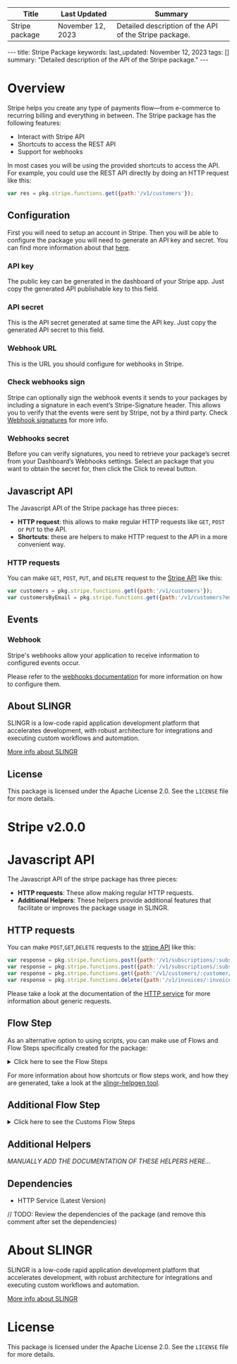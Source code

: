 <table>
    <thead>
    <tr>
        <th>Title</th>
        <th>Last Updated</th>
        <th>Summary</th>
    </tr>
    </thead>
    <tbody>
    <tr>
        <td>Stripe package</td>
        <td>November 12, 2023</td>
        <td>Detailed description of the API of the Stripe package.</td>
    </tr>
    </tbody>
</table>
---
title: Stripe Package
keywords: 
last_updated: November 12, 2023
tags: []
summary: "Detailed description of the API of the Stripe package."
---

# Overview

Stripe helps you create any type of payments flow—from e-commerce to 
recurring billing and everything in between. The Stripe package has the following features:

- Interact with Stripe API
- Shortcuts to access the REST API
- Support for webhooks

In most cases you will be using the provided shortcuts to access the API. For example, you could use the REST API
directly by doing an HTTP request like this:

```js
var res = pkg.stripe.functions.get({path:'/v1/customers'});
```

## Configuration

First you will need to setup an account in Stripe. Then you will be able to configure the package you will
need to generate an API key  and secret. You can find more information about that [here](https://stripe.com/docs/api/authentication).

### API key

The public key can be generated in the dashboard of your Stripe app. Just copy the generated API publishable key to this field.


### API secret

This is the API secret generated at same time the API key. Just copy the generated API secret to this field.


### Webhook URL

This is the URL you should configure for webhooks in Stripe.

### Check webhooks sign

Stripe can optionally sign the webhook events it sends to your packages by including a signature in each event’s
Stripe-Signature header. This allows you to verify that the events were sent by Stripe, not by a third party. Check
[Webhook signatures](https://stripe.com/docs/webhooks/signatures) for more info.

### Webhooks secret

Before you can verify signatures, you need to retrieve your package’s secret from your Dashboard’s Webhooks settings.
Select an package that you want to obtain the secret for, then click the Click to reveal button.

## Javascript API

The Javascript API of the Stripe package has three pieces:

- **HTTP request**: this allows to make regular HTTP requests like `GET`, `POST` or `PUT` to the API.
- **Shortcuts**: these are helpers to make HTTP request to the API in a more convenient way.

### HTTP requests

You can make `GET`, `POST`, `PUT`, and `DELETE` request to the
[Stripe API](https://stripe.com/docs/api) like this:

```js
var customers = pkg.stripe.functions.get({path:'/v1/customers'});
var customersByEmail = pkg.stripe.functions.get({path:'/v1/customers?email=test@example.com'});
```

## Events

### Webhook

Stripe's webhooks allow your application to receive information to configured events occur.

Please refer to the [webhooks documentation](https://stripe.com/docs/webhooks/setup) for more information on how to configure them.

## About SLINGR

SLINGR is a low-code rapid application development platform that accelerates development, with robust architecture for integrations and executing custom workflows and automation.

[More info about SLINGR](https://slingr.io)

## License

This package is licensed under the Apache License 2.0. See the `LICENSE` file for more details.

# Stripe v2.0.0

# Javascript API

The Javascript API of the stripe package has three pieces:

- **HTTP requests**: These allow making regular HTTP requests.
- **Additional Helpers**: These helpers provide additional features that facilitate or improves the package usage in SLINGR.

## HTTP requests
You can make `POST`,`GET`,`DELETE` requests to the [stripe API](API_URL_HERE) like this:
```js
var response = pkg.stripe.functions.post({path:'/v1/subscriptions/:subscription_exposed_id', body: {}});
var response = pkg.stripe.functions.post({path:'/v1/subscriptions/:subscription_exposed_id'});
var response = pkg.stripe.functions.get({path:'/v1/customers/:customer/cash_balance_transactions'});
var response = pkg.stripe.functions.delete({path:'/v1/invoices/:invoice'});
```

Please take a look at the documentation of the [HTTP service](https://github.com/slingr-stack/http-service)
for more information about generic requests.

## Flow Step

As an alternative option to using scripts, you can make use of Flows and Flow Steps specifically created for the package:
<details>
    <summary>Click here to see the Flow Steps</summary>

<br>



### Generic Flow Step

Generic flow step for full use of the entire package and its services.

<h3>Inputs</h3>

<table>
    <thead>
    <tr>
        <th>Label</th>
        <th>Type</th>
        <th>Required</th>
        <th>Default</th>
        <th>Visibility</th>
        <th>Description</th>
    </tr>
    </thead>
    <tbody>
    <tr>
        <td>URL (Method)</td>
        <td>choice</td>
        <td>yes</td>
        <td> - </td>
        <td>Always</td>
        <td>
            This is the http method to be used against the package. <br>
            Possible values are: <br>
            <i><strong>POST,GET,DELETE</strong></i>
        </td>
    </tr>
    <tr>
        <td>URL (Path)</td>
        <td>choice</td>
        <td>yes</td>
        <td> - </td>
        <td>Always</td>
        <td>
            The url to which this package will send the request. This is the exact service to which the http request will be made. <br>
            Possible values are: <br>
            <i><strong>/v1/account_links<br>/v1/accounts<br>/v1/accounts/{account}<br>/v1/accounts/{account}/capabilities/{capability}<br>/v1/accounts/{account}/external_accounts<br>/v1/accounts/{account}/external_accounts/{id}<br>/v1/accounts/{account}/login_links<br>/v1/accounts/{account}/reject<br>/v1/application_fees/{id}/refund<br>/v1/application_fees/{id}/refunds<br>/v1/application_fees/{fee}/refunds/{id}<br>/v1/charges<br>/v1/charges/{charge}<br>/v1/charges/{charge}/capture<br>/v1/checkout/sessions<br>/v1/checkout/sessions/{session}/expire<br>/v1/coupons<br>/v1/coupons/{coupon}<br>/v1/credit_notes<br>/v1/credit_notes/{id}<br>/v1/credit_notes/{id}/void<br>/v1/customers/{customer}/balance_transactions<br>/v1/customers/{customer}/balance_transactions/{transaction}<br>/v1/customers/{customer}/cash_balance<br>/v1/billing_portal/configurations<br>/v1/billing_portal/configurations/{configuration}<br>/v1/billing_portal/sessions<br>/v1/customers/{customer}/tax_ids<br>/v1/customers<br>/v1/customers/{customer}<br>/v1/disputes/{dispute}<br>/v1/disputes/{dispute}/close<br>/v1/file_links<br>/v1/file_links/{link}<br>https://files.stripe.com/v1/files<br>/v1/financial_connections/accounts/{account}/disconnect<br>/v1/financial_connections/accounts/{account}/refresh<br>/v1/financial_connections/sessions<br>/v1/identity/verification_sessions<br>/v1/identity/verification_sessions/{session}<br>/v1/identity/verification_sessions/{session}/cancel<br>/v1/identity/verification_sessions/{session}/redact<br>/v1/invoiceitems<br>/v1/invoiceitems/{invoiceitem}<br>/v1/invoices<br>/v1/invoices/{invoice}<br>/v1/invoices/{invoice}/finalize<br>/v1/invoices/{invoice}/mark_uncollectible<br>/v1/invoices/{invoice}/pay<br>/v1/invoices/{invoice}/send<br>/v1/invoices/{invoice}/void<br>/v1/issuing/authorizations/{authorization}<br>/v1/issuing/authorizations/{authorization}/approve<br>/v1/issuing/authorizations/{authorization}/decline<br>/v1/issuing/cardholders<br>/v1/issuing/cardholders/{cardholder}<br>/v1/issuing/cards<br>/v1/issuing/cards/{card}<br>/v1/test_helpers/issuing/cards/{card}/shipping/fail<br>/v1/test_helpers/issuing/cards/{card}/shipping/return<br>/v1/test_helpers/issuing/cards/{card}/shipping/ship<br>/v1/issuing/disputes<br>/v1/issuing/disputes/{dispute}<br>/v1/issuing/disputes/{dispute}/submit<br>/v1/issuing/transactions/{transaction}<br>/v1/payment_intents<br>/v1/payment_intents/{intent}<br>/v1/payment_intents/{intent}/apply_customer_balance<br>/v1/payment_intents/{intent}/cancel<br>/v1/payment_intents/{intent}/capture<br>/v1/payment_intents/{intent}/confirm<br>/v1/payment_intents/{intent}/increment_authorization<br>/v1/payment_intents/{intent}/verify_microdeposits<br>/v1/payment_links<br>/v1/payment_links/{payment_link}<br>/v1/payment_methods<br>/v1/payment_methods/{payment_method}<br>/v1/payment_methods/{payment_method}/attach<br>/v1/payment_methods/{payment_method}/detach<br>/v1/payouts<br>/v1/payouts/{payout}<br>/v1/payouts/{payout}/cancel<br>/v1/payouts/{payout}/reverse<br>/v1/accounts/{account}/persons<br>/v1/accounts/{account}/persons/{person}<br>/v1/prices<br>/v1/prices/{price}<br>/v1/products<br>/v1/products/{id}<br>/v1/promotion_codes<br>/v1/promotion_codes/{promotion_code}<br>/v1/quotes<br>/v1/quotes/{quote}<br>/v1/quotes/{quote}/accept<br>/v1/quotes/{quote}/cancel<br>/v1/quotes/{quote}/finalize<br>/v1/reviews/{review}/approve<br>/v1/radar/value_lists<br>/v1/radar/value_lists/{value_list}<br>/v1/radar/value_list_items<br>/v1/refunds<br>/v1/refunds/{refund}<br>/v1/reporting/report_runs<br>/v1/apps/secrets<br>/v1/apps/secrets/delete<br>/v1/setup_intents<br>/v1/setup_intents/{intent}<br>/v1/setup_intents/{intent}/cancel<br>/v1/setup_intents/{intent}/confirm<br>/v1/setup_intents/{intent}/verify_microdeposits<br>/v1/shipping_rates<br>/v1/shipping_rates/{shipping_rate_token}<br>/v1/skus<br>/v1/skus/{id}<br>/v1/customers/{customer}/sources<br>/v1/customers/{customer}/sources/{id}<br>/v1/customers/{customer}/sources/{id}/verify<br>/v1/sources<br>/v1/sources/{source}<br>/v1/subscription_items<br>/v1/subscription_items/{item}<br>/v1/subscription_items/{subscription_item}/usage_records<br>/v1/subscription_schedules<br>/v1/subscription_schedules/{schedule}<br>/v1/subscription_schedules/{schedule}/cancel<br>/v1/subscription_schedules/{schedule}/release<br>/v1/subscriptions<br>/v1/subscriptions/{subscription_exposed_id}<br>/v1/tax_rates<br>/v1/tax_rates/{tax_rate}<br>/v1/terminal/configurations<br>/v1/terminal/configurations/{configuration}<br>/v1/terminal/connection_tokens<br>/v1/terminal/locations<br>/v1/terminal/locations/{location}<br>/v1/terminal/readers<br>/v1/terminal/readers/{reader}<br>/v1/terminal/readers/{reader}/cancel_action<br>/v1/terminal/readers/{reader}/process_payment_intent<br>/v1/terminal/readers/{reader}/process_setup_intent<br>/v1/terminal/readers/{reader}/set_reader_display<br>/v1/test_helpers/terminal/readers/{reader}/present_payment_method<br>/v1/test_helpers/test_clocks<br>/v1/test_helpers/test_clocks/{test_clock}/advance<br>/v1/tokens<br>/v1/topups<br>/v1/topups/{topup}<br>/v1/topups/{topup}/cancel<br>/v1/transfers/{id}/reversals<br>/v1/transfers/{transfer}/reversals/{id}<br>/v1/transfers<br>/v1/transfers/{transfer}<br>/v1/treasury/credit_reversals<br>/v1/treasury/debit_reversals<br>/v1/treasury/financial_accounts/{financial_account}/features<br>/v1/treasury/financial_accounts<br>/v1/treasury/financial_accounts/{financial_account}<br>/v1/test_helpers/treasury/inbound_transfers/{id}/fail<br>/v1/test_helpers/treasury/inbound_transfers/{id}/succeed<br>/v1/treasury/inbound_transfers<br>/v1/treasury/inbound_transfers/{inbound_transfer}/cancel<br>/v1/test_helpers/treasury/outbound_payments/{id}/fail<br>/v1/test_helpers/treasury/outbound_payments/{id}/post<br>/v1/test_helpers/treasury/outbound_payments/{id}/return<br>/v1/treasury/outbound_payments<br>/v1/treasury/outbound_payments/{id}/cancel<br>/v1/test_helpers/treasury/outbound_transfers/{outbound_transfer}/fail<br>/v1/test_helpers/treasury/outbound_transfers/{outbound_transfer}/post<br>/v1/test_helpers/treasury/outbound_transfers/{outbound_transfer}/return<br>/v1/treasury/outbound_transfers<br>/v1/treasury/outbound_transfers/{outbound_transfer}/cancel<br>/v1/test_helpers/treasury/received_credits<br>/v1/test_helpers/treasury/received_debits<br>/v1/webhook_endpoints<br>/v1/webhook_endpoints/{webhook_endpoint}<br>/v1/accounts<br>/v1/accounts/{account}<br>/v1/accounts/{account}/capabilities<br>/v1/accounts/{account}/capabilities/{capability}<br>/v1/accounts/{account}/external_accounts<br>/v1/accounts/{account}/external_accounts/{id}<br>/v1/application_fees/{id}/refunds<br>/v1/application_fees/{fee}/refunds/{id}<br>/v1/application_fees<br>/v1/application_fees/{id}<br>/v1/balance<br>/v1/balance_transactions<br>/v1/balance_transactions/{id}<br>/v1/charges<br>/v1/charges/{charge}<br>/v1/charges/search<br>/v1/checkout/sessions<br>/v1/checkout/sessions/{session}<br>/v1/checkout/sessions/{session}/line_items<br>/v1/country_specs<br>/v1/country_specs/{country}<br>/v1/coupons<br>/v1/coupons/{coupon}<br>/v1/credit_notes<br>/v1/credit_notes/{id}<br>/v1/credit_notes/preview<br>/v1/credit_notes/preview/lines<br>/v1/credit_notes/{credit_note}/lines<br>/v1/customers/{customer}/balance_transactions<br>/v1/customers/{customer}/balance_transactions/{transaction}<br>/v1/customers/{customer}/cash_balance<br>/v1/customers/{customer}/cash_balance_transactions<br>/v1/customers/{customer}/cash_balance_transactions/{transaction}<br>/v1/billing_portal/configurations<br>/v1/billing_portal/configurations/{configuration}<br>/v1/customers/{customer}/tax_ids<br>/v1/customers/{customer}/tax_ids/{id}<br>/v1/customers<br>/v1/customers/{customer}<br>/v1/customers/search<br>/v1/customers/{customer}/payment_methods/{payment_method}<br>/v1/customers/{customer}/payment_methods<br>/v1/disputes<br>/v1/disputes/{dispute}<br>/v1/events<br>/v1/events/{id}<br>/v1/exchange_rates<br>/v1/exchange_rates/{rate_id}<br>/v1/file_links<br>/v1/file_links/{link}<br>/v1/files<br>/v1/files/{file}<br>/v1/financial_connections/accounts<br>/v1/financial_connections/accounts/{account}<br>/v1/financial_connections/sessions/{session}<br>/v1/identity/verification_reports<br>/v1/identity/verification_reports/{report}<br>/v1/identity/verification_sessions<br>/v1/identity/verification_sessions/{session}<br>/v1/invoiceitems<br>/v1/invoiceitems/{invoiceitem}<br>/v1/invoices<br>/v1/invoices/{invoice}<br>/v1/invoices/search<br>/v1/invoices/upcoming<br>/v1/invoices/upcoming/lines<br>/v1/invoices/{invoice}/lines<br>/v1/issuing/authorizations<br>/v1/issuing/authorizations/{authorization}<br>/v1/issuing/cardholders<br>/v1/issuing/cardholders/{cardholder}<br>/v1/issuing/cards<br>/v1/issuing/cards/{card}<br>/v1/issuing/disputes<br>/v1/issuing/disputes/{dispute}<br>/v1/issuing/transactions<br>/v1/issuing/transactions/{transaction}<br>/v1/mandates/{mandate}<br>/v1/payment_intents<br>/v1/payment_intents/{intent}<br>/v1/payment_intents/search<br>/v1/payment_links<br>/v1/payment_links/{payment_link}<br>/v1/payment_links/{payment_link}/line_items<br>/v1/payment_methods<br>/v1/payment_methods/{payment_method}<br>/v1/payouts<br>/v1/payouts/{payout}<br>/v1/accounts/{account}/persons<br>/v1/accounts/{account}/persons/{person}<br>/v1/prices<br>/v1/prices/{price}<br>/v1/prices/search<br>/v1/products<br>/v1/products/{id}<br>/v1/products/search<br>/v1/promotion_codes<br>/v1/promotion_codes/{promotion_code}<br>/v1/quotes/{quote}/computed_upfront_line_items<br>/v1/quotes/{quote}/line_items<br>/v1/quotes<br>/v1/quotes/{quote}<br>/v1/quotes/{quote}/pdf<br>/v1/radar/early_fraud_warnings<br>/v1/radar/early_fraud_warnings/{early_fraud_warning}<br>/v1/reviews<br>/v1/reviews/{review}<br>/v1/radar/value_lists<br>/v1/radar/value_lists/{value_list}<br>/v1/radar/value_list_items<br>/v1/radar/value_list_items/{item}<br>/v1/refunds<br>/v1/refunds/{refund}<br>/v1/reporting/report_runs<br>/v1/reporting/report_runs/{report_run}<br>/v1/reporting/report_types<br>/v1/reporting/report_types/{report_type}<br>/v1/apps/secrets<br>/v1/apps/secrets/find<br>/v1/setup_attempts<br>/v1/setup_intents<br>/v1/setup_intents/{intent}<br>/v1/shipping_rates<br>/v1/shipping_rates/{shipping_rate_token}<br>/v1/sigma/scheduled_query_runs<br>/v1/sigma/scheduled_query_runs/{scheduled_query_run}<br>/v1/skus<br>/v1/skus/{id}<br>/v1/customers/{customer}/sources<br>/v1/customers/{customer}/sources/{id}<br>/v1/sources/{source}<br>/v1/subscription_items<br>/v1/subscription_items/{item}<br>/v1/subscription_items/{subscription_item}/usage_record_summaries<br>/v1/subscription_schedules<br>/v1/subscription_schedules/{schedule}<br>/v1/subscriptions<br>/v1/subscriptions/{subscription_exposed_id}<br>/v1/subscriptions/search<br>/v1/tax_rates<br>/v1/tax_rates/{tax_rate}<br>/v1/terminal/configurations<br>/v1/terminal/configurations/{configuration}<br>/v1/terminal/locations<br>/v1/terminal/locations/{location}<br>/v1/terminal/readers<br>/v1/terminal/readers/{reader}<br>/v1/test_helpers/test_clocks<br>/v1/test_helpers/test_clocks/{test_clock}<br>/v1/tokens/{token}<br>/v1/topups<br>/v1/topups/{topup}<br>/v1/transfers/{id}/reversals<br>/v1/transfers/{transfer}/reversals/{id}<br>/v1/transfers<br>/v1/transfers/{transfer}<br>/v1/treasury/credit_reversals<br>/v1/treasury/credit_reversals/{credit_reversal}<br>/v1/treasury/debit_reversals<br>/v1/treasury/debit_reversals/{debit_reversal}<br>/v1/treasury/financial_accounts/{financial_account}/features<br>/v1/treasury/financial_accounts<br>/v1/treasury/financial_accounts/{financial_account}<br>/v1/treasury/inbound_transfers<br>/v1/treasury/inbound_transfers/{id}<br>/v1/treasury/outbound_payments<br>/v1/treasury/outbound_payments/{id}<br>/v1/treasury/outbound_transfers<br>/v1/treasury/outbound_transfers/{outbound_transfer}<br>/v1/treasury/received_credits<br>/v1/treasury/received_credits/{id}<br>/v1/treasury/received_debits<br>/v1/treasury/received_debits/{id}<br>/v1/treasury/transaction_entries<br>/v1/treasury/transaction_entries/{id}<br>/v1/treasury/transactions<br>/v1/treasury/transactions/{id}<br>/v1/webhook_endpoints<br>/v1/webhook_endpoints/{webhook_endpoint}<br>/v1/accounts/{account}<br>/v1/accounts/{account}/external_accounts/{id}<br>/v1/coupons/{coupon}<br>/v1/customers/{customer}/tax_ids/{id}<br>/v1/customers/{customer}<br>/v1/customers/{customer}/discount<br>/v1/invoiceitems/{invoiceitem}<br>/v1/invoices/{invoice}<br>/v1/accounts/{account}/persons/{person}<br>/v1/products/{id}<br>/v1/radar/value_lists/{value_list}<br>/v1/radar/value_list_items/{item}<br>/v1/skus/{id}<br>/v1/customers/{customer}/sources/{id}<br>/v1/subscription_items/{item}<br>/v1/subscriptions/{subscription_exposed_id}<br>/v1/subscriptions/{subscription_exposed_id}/discount<br>/v1/terminal/configurations/{configuration}<br>/v1/terminal/locations/{location}<br>/v1/terminal/readers/{reader}<br>/v1/test_helpers/test_clocks/{test_clock}<br>/v1/webhook_endpoints/{webhook_endpoint}<br></strong></i>
        </td>
    </tr>
    <tr>
        <td>Headers</td>
        <td>keyValue</td>
        <td>no</td>
        <td> - </td>
        <td>Always</td>
        <td>
            Used when you want to have a custom http header for the request.
        </td>
    </tr>
    <tr>
        <td>Query Params</td>
        <td>keyValue</td>
        <td>no</td>
        <td> - </td>
        <td>Always</td>
        <td>
            Used when you want to have a custom query params for the http call.
        </td>
    </tr>
    <tr>
        <td>Body</td>
        <td>json</td>
        <td>no</td>
        <td> - </td>
        <td>Always</td>
        <td>
            A payload of data can be sent to the server in the body of the request.
        </td>
    </tr>
    <tr>
        <td>Event</td>
        <td>dropDown</td>
        <td>no</td>
        <td> - </td>
        <td>Always</td>
        <td>
            Used to define event after the call. <br>
            Possible values are: <br>
            File Downloaded, Callback
        </td>
    </tr>
    <tr>
        <td>Callback data</td>
        <td>textarea</td>
        <td>no</td>
        <td> - </td>
        <td> Event is Callback </td>
        <td>
            This is an object you can send that you will get back when the function is processed.
        </td>
    </tr>
    <tr>
        <td>Callbacks</td>
        <td>Script</td>
        <td>no</td>
        <td> - </td>
        <td> Event is Callback </td>
        <td>
            This is a map where you can listen for different function
        </td>
    </tr>
    <tr>
        <td>Override Settings</td>
        <td>boolean</td>
        <td>no</td>
        <td> false </td>
        <td>Always</td>
        <td></td>
    </tr>
    <tr>
        <td>Follow Redirect</td>
        <td>boolean</td>
        <td>no</td>
        <td> false </td>
        <td> overrideSettings </td>
        <td>Indicates that the resource has to be downloaded into a file instead of returning it in the response.</td>
    </tr>
    <tr>
        <td>Download</td>
        <td>boolean</td>
        <td>no</td>
        <td> false </td>
        <td> overrideSettings </td>
        <td>If true the method won't return until the file has been downloaded, and it will return all the information of the file.</td>
    </tr>
    <tr>
        <td>File name</td>
        <td>text</td>
        <td>no</td>
        <td></td>
        <td> overrideSettings </td>
        <td>If provided, the file will be stored with this name. If empty the file name will be calculated from the URL.</td>
    </tr>
    <tr>
        <td>Full response</td>
        <td> boolean </td>
        <td>no</td>
        <td> false </td>
        <td> overrideSettings </td>
        <td>Include extended information about response</td>
    </tr>
    <tr>
        <td>Connection Timeout</td>
        <td> number </td>
        <td>no</td>
        <td> 5000 </td>
        <td> overrideSettings </td>
        <td>Connect a timeout interval, in milliseconds (0 = infinity).</td>
    </tr>
    <tr>
        <td>Read Timeout</td>
        <td> number </td>
        <td>no</td>
        <td> 60000 </td>
        <td> overrideSettings </td>
        <td>Read a timeout interval, in milliseconds (0 = infinity).</td>
    </tr>
    </tbody>
</table>

<h3>Outputs</h3>

<table>
    <thead>
    <tr>
        <th>Name</th>
        <th>Type</th>
        <th>Description</th>
    </tr>
    </thead>
    <tbody>
    <tr>
        <td>response</td>
        <td>object</td>
        <td>
            Object resulting from the response to the package call.
        </td>
    </tr>
    </tbody>
</table>


</details>

For more information about how shortcuts or flow steps work, and how they are generated, take a look at the [slingr-helpgen tool](https://github.com/slingr-stack/slingr-helpgen).

## Additional Flow Step


<details>
    <summary>Click here to see the Customs Flow Steps</summary>

<br>



### Custom Flow Steps Name

Description of Custom Flow Steps

### Create a PaymentIntent

This step allows you to create a payment.


<h3>Inputs</h3>

<table>
    <thead>
    <tr>
        <th>Label</th>
        <th>Type</th>
        <th>Required</th>
        <th>Default</th>
        <th>Visibility</th>
        <th>Description</th>
    </tr>
    </thead>
    <tbody>
    <tr>
        <td>Currency</td>
        <td>text</td>
        <td>yes</td>
        <td> - </td>
        <td>Always</td>
        <td>
            Three-letter ISO currency code, in lowercase. Must be a supported currency https://stripe.com/docs/currencies.
        </td>
    </tr>
    <tr>
        <td>Amount</td>
        <td>text</td>
        <td>yes</td>
        <td> - </td>
        <td>Always</td>
        <td>
            Amount intended to be collected by this PaymentIntent. A positive integer representing how much to charge in the smallest currency unit (e.g., 100 cents to charge $1.00 or 100 to charge ¥100, a zero-decimal currency). The minimum amount is $0.50 US or equivalent in charge currency. The amount value supports up to eight digits (e.g., a value of 99999999 for a USD charge of $999,999.99).
        </td>
    </tr>
    </tbody>
</table>

<h3>Outputs</h3>

<table>
    <thead>
    <tr>
        <th>Name</th>
        <th>Type</th>
        <th>Description</th>
    </tr>
    </thead>
    <tbody>
    <tr>
        <td>response</td>
        <td>object</td>
        <td>
            Object resulting from the response to the package call.
        </td>
    </tr>
    </tbody>
</table>

### Cancel PaymentIntents

A PaymentIntent object can be canceled when it is in one of these statuses: requires_payment_method, requires_capture, requires_confirmation, requires_action or, in rare cases, processing.


<h3>Inputs</h3>

<table>
    <thead>
    <tr>
        <th>Label</th>
        <th>Type</th>
        <th>Required</th>
        <th>Default</th>
        <th>Visibility</th>
        <th>Description</th>
    </tr>
    </thead>
    <tbody>
    <tr>
        <td>Intent</td>
        <td>text</td>
        <td>yes</td>
        <td> - </td>
        <td>Always</td>
        <td>
            Payment intent id.
        </td>
    </tr>
    <tr>
        <td>Cancellation Reason</td>
        <td>dropDown</td>
        <td>no</td>
        <td> - </td>
        <td>Always</td>
        <td>
            Reason for canceling this PaymentIntent. Possible values are duplicate, fraudulent, requested_by_customer, or abandoned
        </td>
    </tr>
    </tbody>
</table>

<h3>Outputs</h3>

<table>
    <thead>
    <tr>
        <th>Name</th>
        <th>Type</th>
        <th>Description</th>
    </tr>
    </thead>
    <tbody>
    <tr>
        <td>response</td>
        <td>object</td>
        <td>
            Object resulting from the response to the package call.
        </td>
    </tr>
    </tbody>
</table>


### List all PaymentIntents


<h3>Inputs</h3>

<table>
    <thead>
    <tr>
        <th>Label</th>
        <th>Type</th>
        <th>Required</th>
        <th>Default</th>
        <th>Visibility</th>
        <th>Description</th>
    </tr>
    </thead>
    <tbody>
    <tr>
        <td>Customer</td>
        <td>text</td>
        <td>no</td>
        <td> - </td>
        <td>Always</td>
        <td>
            Only PaymentIntents associated with the customer specified by this customer ID will be returned. If no customer ID is specified, all PaymentIntents will be listed.
        </td>
    </tr>
    </tbody>
</table>

<h3>Outputs</h3>

<table>
    <thead>
    <tr>
        <th>Name</th>
        <th>Type</th>
        <th>Description</th>
    </tr>
    </thead>
    <tbody>
    <tr>
        <td>response</td>
        <td>object</td>
        <td>
            Object resulting from the response to the package call.
        </td>
    </tr>
    </tbody>
</table>

</details>

## Additional Helpers
*MANUALLY ADD THE DOCUMENTATION OF THESE HELPERS HERE...*



## Dependencies
* HTTP Service (Latest Version)


// TODO: Review the dependencies of the package (and remove this comment after set the dependencies)

# About SLINGR

SLINGR is a low-code rapid application development platform that accelerates development, with robust architecture for integrations and executing custom workflows and automation.

[More info about SLINGR](https://slingr.io)

# License

This package is licensed under the Apache License 2.0. See the `LICENSE` file for more details.